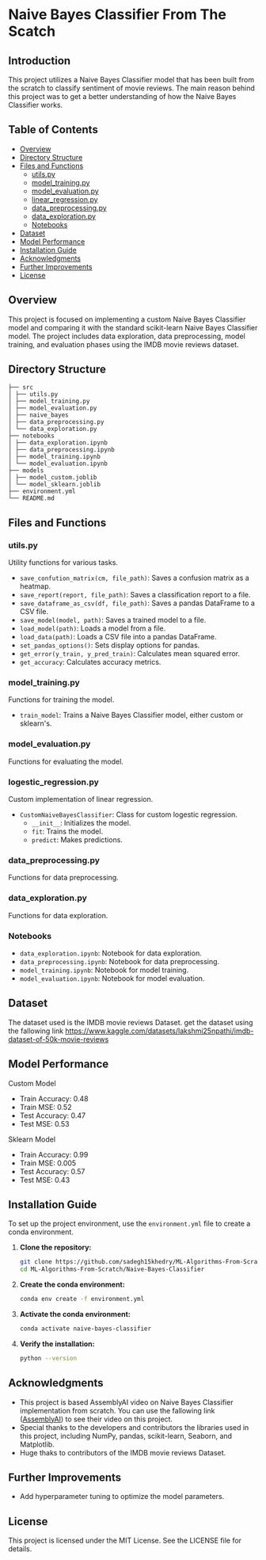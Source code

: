 # Naive Bayes Classifier From The Scatch


## Introduction

This project utilizes a Naive Bayes Classifier model that has been built from the scratch to classify sentiment of movie reviews. The main reason behind this project was to get a better understanding of how the Naive Bayes Classifier works.

## Table of Contents

- [Overview](#overview)
- [Directory Structure](#directory-structure)
- [Files and Functions](#files-and-functions)
  - [utils.py](#utilspy)
  - [model_training.py](#model_trainingpy)
  - [model_evaluation.py](#model_evaluationpy)
  - [linear_regression.py](#linear_regressionpy)
  - [data_preprocessing.py](#data_preprocessingpy)
  - [data_exploration.py](#data_explorationpy)
  - [Notebooks](#notebooks)
- [Dataset](#dataset)
- [Model Performance](#model-performance)
- [Installation Guide](#installation-guide)
- [Acknowledgments](#acknowledgments)
- [Further Improvements](#further-improvements)
- [License](#license)

## Overview

This project is focused on implementing a custom Naive Bayes Classifier model and comparing it with the standard scikit-learn Naive Bayes Classifier model. The project includes data exploration, data preprocessing, model training, and evaluation phases using the IMDB movie reviews dataset.

## Directory Structure
```
├── src
│ ├── utils.py
│ ├── model_training.py
│ ├── model_evaluation.py
│ ├── naive_bayes
│ ├── data_preprocessing.py
│ └── data_exploration.py
├── notebooks
│ ├── data_exploration.ipynb
│ ├── data_preprocessing.ipynb
│ ├── model_training.ipynb
│ └── model_evaluation.ipynb
├── models
│ ├── model_custom.joblib
│ └── model_sklearn.joblib
├── environment.yml
└── README.md
```
## Files and Functions

### utils.py

Utility functions for various tasks.

- `save_confution_matrix(cm, file_path)`: Saves a confusion matrix as a heatmap.
- `save_report(report, file_path)`: Saves a classification report to a file.
- `save_dataframe_as_csv(df, file_path)`: Saves a pandas DataFrame to a CSV file.
- `save_model(model, path)`: Saves a trained model to a file.
- `load_model(path)`: Loads a model from a file.
- `load_data(path)`: Loads a CSV file into a pandas DataFrame.
- `set_pandas_options()`: Sets display options for pandas.
- `get_error(y_train, y_pred_train)`: Calculates mean squared error.
-  `get_accuracy`: Calculates accuracy metrics.

### model_training.py

Functions for training the model.

- `train_model`: Trains a Naive Bayes Classifier model, either custom or sklearn's.

### model_evaluation.py

Functions for evaluating the model.



### logestic_regression.py

Custom implementation of linear regression.

- `CustomNaiveBayesClassifier`: Class for custom logestic regression.
  - `__init__`: Initializes the model.
  - `fit`: Trains the model.
  - `predict`: Makes predictions.
    

### data_preprocessing.py

Functions for data preprocessing.



### data_exploration.py

Functions for data exploration.


### Notebooks

- `data_exploration.ipynb`: Notebook for data exploration.
- `data_preprocessing.ipynb`: Notebook for data preprocessing.
- `model_training.ipynb`: Notebook for model training.
- `model_evaluation.ipynb`: Notebook for model evaluation.

## Dataset

The dataset used is the IMDB movie reviews Dataset. get the dataset using the fallowing link https://www.kaggle.com/datasets/lakshmi25npathi/imdb-dataset-of-50k-movie-reviews

## Model Performance

Custom Model

- Train Accuracy: 0.48
- Train MSE: 0.52
- Test Accuracy: 0.47
- Test MSE: 0.53

Sklearn Model

- Train Accuracy: 0.99
- Train MSE: 0.005
- Test Accuracy: 0.57
- Test MSE: 0.43

## Installation Guide

To set up the project environment, use the `environment.yml` file to create a conda environment.

1. **Clone the repository:**

    ```bash
    git clone https://github.com/sadegh15khedry/ML-Algorithms-From-Scratch.git
    cd ML-Algorithms-From-Scratch/Naive-Bayes-Classifier
    ```

2. **Create the conda environment:**

    ```bash
    conda env create -f environment.yml
    ```

3. **Activate the conda environment:**

    ```bash
    conda activate naive-bayes-classifier
    ```

4. **Verify the installation:**

    ```bash
    python --version
    ```


## Acknowledgments

- This project is based AssemblyAI video on Naive Bayes Classifier implementation from scratch. You can use the fallowing link ([AssemblyAI](https://www.youtube.com/watch?v=TLInuAorxqE&list=PLcWfeUsAys2k_xub3mHks85sBHZvg24Jd&index=8)) to see their video on this project. 
- Special thanks to the developers and contributors the libraries used in this project, including NumPy, pandas, scikit-learn, Seaborn, and Matplotlib.
- Huge thaks to contributors of the IMDB movie reviews Dataset.

## Further Improvements

- Add hyperparameter tuning to optimize the model parameters.


  
## License
This project is licensed under the MIT License. See the LICENSE file for details.


